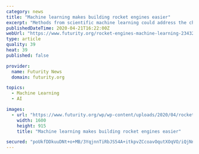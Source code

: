 ```yaml
---
category: news
title: "Machine learning makes building rocket engines easier"
excerpt: "Methods from scientific machine learning could address the challenges of testing the stability of rocket engines, researchers report. Time, cost, and safety prohibit testing the stability of a test rocket using a physical build “trial and error” approach. But even computational simulations are extremely time consuming. A single analysis of ..."
publishedDateTime: 2020-04-21T16:22:00Z
webUrl: "https://www.futurity.org/rocket-engines-machine-learning-2343282-2/"
type: article
quality: 39
heat: 39
published: false

provider:
  name: Futurity News
  domain: futurity.org

topics:
  - Machine Learning
  - AI

images:
  - url: "https://www.futurity.org/wp/wp-content/uploads/2020/04/rocket-engines-machine-learning_1600.jpg"
    width: 1600
    height: 915
    title: "Machine learning makes building rocket engines easier"

secured: "poUkfDDkuuDNt+o+MB/3YqjnnTiRbJS54A+itkpvZCcoavOqutXOqVO/iQjNnNFWlW53EQuFrMv7x5auPyfnp9ZGNW9oHREiceL8y1IJVK8tm1V49X/1mKKbnO5+r0qLagZcqptbDF+2Zx56vr7K26Zz0COAd0APBgR+tEZpdlS8K498w1vYcRjFsXyylnu3w8a7rQA95eNoG1Z2n3152NE/WnPjIIYve7xWVQz8oeqhsEHm/O+y7ui7rsXnjYdpAPY8hUUUSWpCPX4NX3k2Q9WnO01d/P32IdkgPZDQrpRczaNRrdv8Q0B6XT4C6sZ7;xTNyflrDnnFbtz4ULJ08SQ=="
---
```


